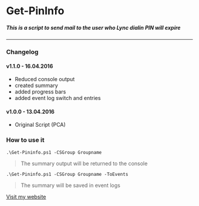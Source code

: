 # Get-PinInfo
##### This is a script to send mail to the user who Lync dialin PIN will expire
---
### Changelog
#### v1.1.0 - 16.04.2016
* Reduced console output
* created summary
* added progress bars
* added event log switch and entries
  
#### v1.0.0 - 13.04.2016
* Original Script (PCA)
  
### How to use it
    .\Get-Pininfo.ps1 -CSGroup Groupname
> The summary output will be returned to the console

    .\Get-Pininfo.ps1 -CSGroup Groupname -ToEvents
> The summary will be saved in event logs

[Visit my website](https://www.petrecalinoiu.com)
